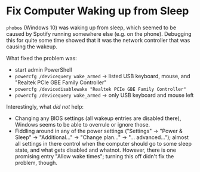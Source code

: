 # Fix Computer Waking up from Sleep

`phobos` (Windows 10) was waking up from sleep, which seemed to be caused by Spotify running
somewhere else (e.g. on the phone). Debugging this for quite some time showed that it
was the network controller that was causing the wakeup.

What fixed the problem was:
- start admin PowerShell
- `powercfg /devicequery wake_armed` → listed USB keyboard, mouse, and "Realtek PCIe GBE Family Controller"
- `powercfg /devicedisablewake "Realtek PCIe GBE Family Controller"`
- `powercfg /devicequery wake_armed` → only USB keyboard and mouse left


Interestingly, what *did not* help:
- Changing any BIOS settings (all wakeup entries are disabled there), Windows seems to be able to overrule or ignore those.
- Fiddling around in any of the power settings ("Settings" → "Power & Sleep" → "Additional…" → "Change plan…" → "… advanced…");
almost all settings in there control when the computer should go to some sleep state, and what gets disabled and whatnot.
However, there is one promising entry "Allow wake times"; turning this off didn't fix the problem, though.
